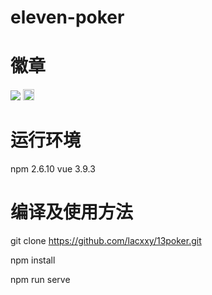 # eleven-poker
# 徽章
<a href="https://travis-ci.org/onevcat/Kingfisher">![](https://img.shields.io/travis/onevcat/Kingfisher/master.svg)</a>
<a href="https://badge.fury.io/js/vue"><img src="https://badge.fury.io/js/vue.svg" alt="npm version" height="18"></a>

# 运行环境

npm 2.6.10
vue 3.9.3

# 编译及使用方法
 
 git clone https://github.com/lacxxy/13poker.git
 
 npm install
 
 npm run serve
 
 
